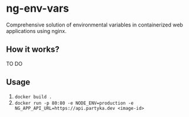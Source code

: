 # ng-env-vars

Comprehensive solution of environmental variables in containerized web applications using nginx.

## How it works?

TO DO

## Usage

1. ``docker build .``
2. ``docker run -p 80:80 -e NODE_ENV=production -e NG_APP_API_URL=https://api.partyka.dev <image-id>``
